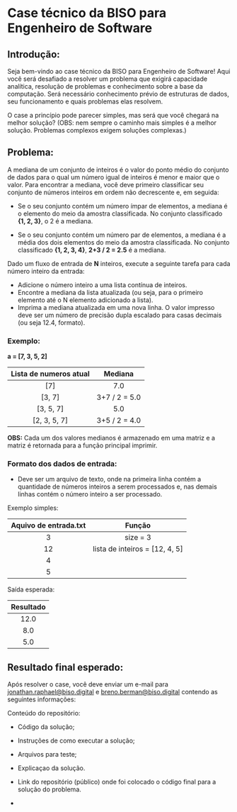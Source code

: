 # Case técnico da BISO para Engenheiro de Software

## Introdução:

Seja bem-vindo ao case técnico da BISO para Engenheiro de Software! Aqui você será desafiado a resolver um problema que exigirá capacidade analítica, resolução de problemas e conhecimento sobre a base da computação. Será necessário conhecimento prévio de estruturas de dados, seu funcionamento e quais problemas elas resolvem.

O case a princípio pode parecer simples, mas será que você chegará na melhor solução? (OBS: nem sempre o caminho mais simples é a melhor solução. Problemas complexos exigem soluções complexas.)

## Problema:

A mediana de um conjunto de inteiros é o valor do ponto médio do conjunto de dados para o qual um número igual de inteiros é menor e maior que o valor. Para encontrar a mediana, você deve primeiro classificar seu conjunto de números inteiros em ordem não decrescente e, em seguida:

- Se o seu conjunto contém um número ímpar de elementos, a mediana é o elemento do meio da amostra classificada. No conjunto classificado **{1, 2, 3}**, o 2 é a mediana.

- Se o seu conjunto contém um número par de elementos, a mediana é a média dos dois elementos do meio da amostra classificada. No conjunto classificado **{1, 2, 3, 4}**,  **2+3 / 2 = 2.5** é a mediana.

Dado um fluxo de entrada de **N** inteiros, execute a seguinte tarefa para cada número inteiro da entrada:

- Adicione o número inteiro a uma lista contínua de inteiros.
- Encontre a mediana da lista atualizada (ou seja, para o primeiro elemento até o N elemento adicionado a lista).
- Imprima a mediana atualizada em uma nova linha. O valor impresso deve ser um número de precisão dupla escalado para casas decimais (ou seja 12.4, formato).

### Exemplo:

**a = [7, 3, 5, 2]**

| Lista de numeros atual | Mediana |
| :-----: | :-----: |
| [7] | 7.0 |
| [3, 7] | 3+7 / 2 = 5.0 |
| [3, 5, 7] | 5.0 |
| [2, 3, 5, 7] |3+5 / 2 = 4.0 |

**OBS:** Cada um dos valores medianos é armazenado em uma matriz e a matriz é retornada para a função principal imprimir.

### Formato dos dados de entrada:
- Deve ser um arquivo de texto, onde na primeira linha contém a quantidade de números inteiros a serem processados e, nas demais linhas contém o número inteiro a ser processado.

Exemplo simples:

| Aquivo de entrada.txt | Função |
| :-----: | :-----: |
| 3 | size = 3 |
| 12 | lista de inteiros = [12, 4, 5] |
| 4 | |
| 5 | |

Saída esperada:

| Resultado |
| :-----: |
|12.0|
|8.0|
|5.0|

## Resultado final esperado:

Após resolver o case, você deve enviar um e-mail para jonathan.raphael@biso.digital e breno.berman@biso.digital contendo as seguintes informações:

Conteúdo do repositório:
- Código da solução;
- Instruções de como executar a solução;
- Arquivos para teste;
- Explicaçao da solução.

- Link do repositório (público) onde foi colocado o código final para a solução do problema.
- 
